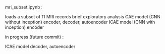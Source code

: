 mri_subset.ipynb :

loads a subset of 11 MRI records
brief exploratory analysis
CAE model (CNN without inception) encoder, decoder, autoencoder
ICAE model (CNN with inception) encoder

in progress (future commit) :

ICAE model decoder, autoencoder
